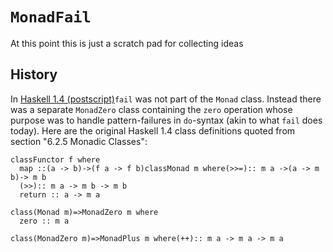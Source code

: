 # `MonadFail`


At this point this is just a scratch pad for collecting ideas

## History


In [ Haskell 1.4 (postscript)](http://haskell.org/definition/haskell-report-1.4.ps.gz)`fail` was not part of the `Monad` class. Instead there was a separate `MonadZero` class containing the `zero` operation whose purpose was to handle pattern-failures in `do`-syntax (akin to what `fail` does today). Here are the original Haskell 1.4 class definitions quoted from section "6.2.5 Monadic Classes":

```
classFunctor f where
  map ::(a -> b)->(f a -> f b)classMonad m where(>>=):: m a ->(a -> m b)-> m b
  (>>):: m a -> m b -> m b
  return :: a -> m a

class(Monad m)=>MonadZero m where
  zero :: m a

class(MonadZero m)=>MonadPlus m where(++):: m a -> m a -> m a
```